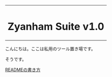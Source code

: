 <table style="width:100%">
<tr>
<th width="100%" colspan="6"><h1>Zyanham Suite v1.0</h2>
</th>
</table>
  
こんにちは。ここは私用のツール置き場です。

そうです。

[READMEの書き方](https://help.github.com/ja/github/writing-on-github/basic-writing-and-formatting-syntax)
